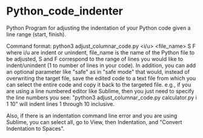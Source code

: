 # Python_code_indenter
Python Program for adjusting the indentation of your Python code given a line range (start, finish).

Command format: python3 adjust_columnar_code.py <i/u> <file_name> S F <optional>
where i/u are indent or unindent, file_name is the name of the Python file to be adjusted, 
S and F correspond to the range of lines you would like to indent/unindent (1 to number of lines in your code).
In addition, you can add an optional parameter like "safe" as in "safe mode" that would, instead of overwriting the target file,
save the edited code to a text file from which you can select the entire code and copy it back to the targeted file.
e.g., if you are using a line numbered editor like Sublime, then you just need to specify
the line numbers you see: "python3 adjust_columnar_code.py calculator.py i 1 10" will indent lines 1 through 10 inclusive.

Also, if there is an indentation command line error and you are using Sublime, you can select all, go to View, then Indentation,
and "Convert Indentation to Spaces".
